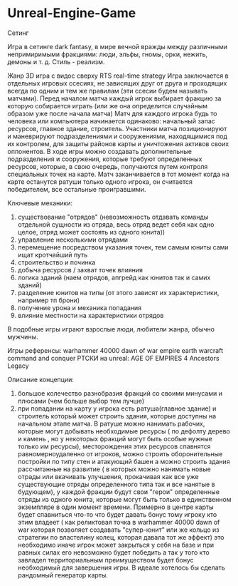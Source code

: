 # Unreal-Engine-Game

Сетинг

Игра в сетинге dark fantasy, в мире вечной вражды между различными непримиримыми фракциями: люди, эльфы, гномы, орки, нежить, демоны и т. д. Стиль - реализм.

Жанр
3D игра с видос сверху
RTS  real-time strategy
Игра заключается в отдельных игровых ссесиях, не зависящих друг от друга и проходящих всегда по одним и тем же правилам (эти ссесии будем называть матчами).
Перед началом матча каждый игрок выбирает фракцию за которую собирается играть (или же она определится случайным образом уже после начала матча)
Матч для каждого игрока будь то человека или компьютера начинается одинаково: начальный запас ресурсов, главное здание, строитель. Участники матча позиционируют и маневрируют подразделениями и сооружениями, находящимися под их контролем, для защиты районов карты и уничтожения активов своих оппонентов. В ходе игры можно создавать дополнительные подразделения и сооружения, которые требуют определенных ресурсов, которые, в свою очередь, получаются путем контроля специальных точек на карте.
Матч заканчивается в тот момент когда на карте останутся ратуши только одного игрока, он считается победителем, все остальные проигравшими. 

Ключевые механики: 
1) существование "отрядов" (невозможность отдавать команды отдельной сущности из отряда, весь отряд ведет себя как одно целое, отряд может состоять из одного юнита)) 
2) управление несколькими отрядами 
3) перемещение посредством указания точек, тем самым юниты сами ищат кротчайший путь
4) строительство и починка
5) добыча ресурсов / захват точек влияния 
6) логика зданий (наем отрядов, апгрейд как юнитов так и самих зданий)
7) разделение юнитов на типы (от этого зависят их характеристики, например тп брони)
8) получение урона и механика попадания
9) влияние местности на характеристики отрядов

В подобные игры играют взрослые люди, любители жанра, обычно мужчины.

Игры референсы: 
warhammer 40000 dawn of war 
empire earth
warcraft
command and conquer
РТСКИ на unreal:
AGE OF EMPIRES 4
Ancestors Legacy

Описание концепции:
1) большое колечество разнобразия фракций со своими минусами и плюсами (чем больше выбор тем лучше)
2) при попадании на карту у игрока есть ратуша(главное здание) и строитель который может строить здания, которые доступны на начальном этапе матча. В ратуше можно нанимать рабочих, которые могут добывать необходимые ресурсы ( по дефолту дерево и камень , но у некоторых фракций могут быть особые нужные только им ресурсы), месторождения этих ресурсов спавнятся равномерноудаленно от игроков, можно строить оборонительные постройки по типу стен и атакующий башен а можно строить здания рассчитанные на развитие ( в которых можно нанимать новые отрады или вкачивать улучшения, прокачивая как все уже существующие отряды определенного типа так и все нанятые в будующем), у каждой фракции будут свои "герои" определенные отряды из одного юнита, которые могут быть только в единственном экземпляре в один момент времени. Примерно в центре карты будет спавниться что-то что будет давать бонус тому игроку кто этим владеет ( как реликтовая точка в warhammer 40000 dawn of war которая позволяет создавать "супер-юнит" или же кольцо из стратегии по властелину колец, которая давала тот же эффект) это необходимо иначе игрок может закрыться у себя на базе и при равных силах его невозможно будет победить а так у того кто завладел территориальным преимуществом будет бонус необходимый для завершения игры. 
В идеале хотелось бы сделать рандомный генератор карты.
